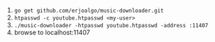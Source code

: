 1. `go get github.com/erjoalgo/music-downloader.git`
2. `htpasswd -c youtube.htpasswd <my-user>`
3. `./music-downloader -htpasswd youtube.htpasswd -address :11407`
4. browse to localhost:11407